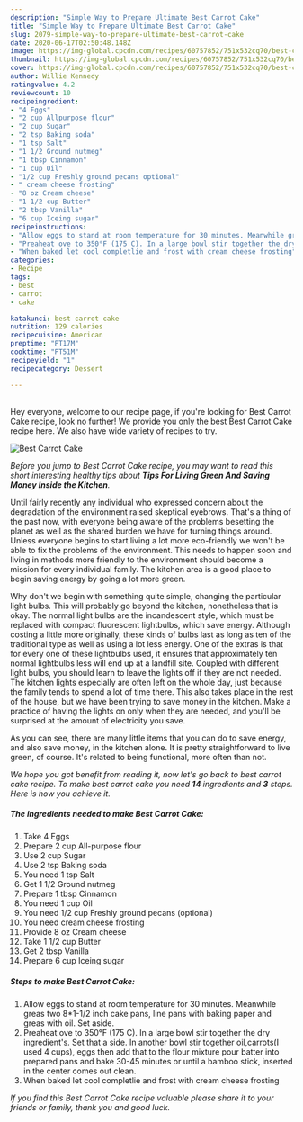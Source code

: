 ```yaml
---
description: "Simple Way to Prepare Ultimate Best Carrot Cake"
title: "Simple Way to Prepare Ultimate Best Carrot Cake"
slug: 2079-simple-way-to-prepare-ultimate-best-carrot-cake
date: 2020-06-17T02:50:48.148Z
image: https://img-global.cpcdn.com/recipes/60757852/751x532cq70/best-carrot-cake-recipe-main-photo.jpg
thumbnail: https://img-global.cpcdn.com/recipes/60757852/751x532cq70/best-carrot-cake-recipe-main-photo.jpg
cover: https://img-global.cpcdn.com/recipes/60757852/751x532cq70/best-carrot-cake-recipe-main-photo.jpg
author: Willie Kennedy
ratingvalue: 4.2
reviewcount: 10
recipeingredient:
- "4 Eggs"
- "2 cup Allpurpose flour"
- "2 cup Sugar"
- "2 tsp Baking soda"
- "1 tsp Salt"
- "1 1/2 Ground nutmeg"
- "1 tbsp Cinnamon"
- "1 cup Oil"
- "1/2 cup Freshly ground pecans optional"
- " cream cheese frosting"
- "8 oz Cream cheese"
- "1 1/2 cup Butter"
- "2 tbsp Vanilla"
- "6 cup Iceing sugar"
recipeinstructions:
- "Allow eggs to stand at room temperature for 30 minutes. Meanwhile greas two 8*1-1/2 inch cake pans, line pans with baking paper and greas with oil. Set aside."
- "Preaheat ove to 350°F (175 C). In a large bowl stir together the dry ingredient&#39;s. Set that a side. In another bowl stir together oil,carrots(I used 4 cups), eggs then add that to the flour mixture pour batter into prepared pans and bake 30-45 minutes or until a bamboo stick, inserted in the center comes out clean."
- "When baked let cool completlie and frost with cream cheese frosting"
categories:
- Recipe
tags:
- best
- carrot
- cake

katakunci: best carrot cake 
nutrition: 129 calories
recipecuisine: American
preptime: "PT17M"
cooktime: "PT51M"
recipeyield: "1"
recipecategory: Dessert

---
```

<br>
Hey everyone, welcome to our recipe page, if you're looking for Best Carrot Cake recipe, look no further! We provide you only the best Best Carrot Cake recipe here. We also have wide variety of recipes to try.
<br>


![Best Carrot Cake](https://img-global.cpcdn.com/recipes/60757852/751x532cq70/best-carrot-cake-recipe-main-photo.jpg)

<i>Before you jump to Best Carrot Cake recipe, you may want to read this short interesting healthy tips about 
<strong>Tips For Living Green And Saving Money Inside the Kitchen</strong>.</i>
</br>

Until fairly recently any individual who expressed concern about the degradation of the environment raised skeptical eyebrows. That's a thing of the past now, with everyone being aware of the problems besetting the planet as well as the shared burden we have for turning things around. Unless everyone begins to start living a lot more eco-friendly we won't be able to fix the problems of the environment. This needs to happen soon and living in methods more friendly to the environment should become a mission for every individual family. The kitchen area is a good place to begin saving energy by going a lot more green.

Why don't we begin with something quite simple, changing the particular light bulbs. This will probably go beyond the kitchen, nonetheless that is okay. The normal light bulbs are the incandescent style, which must be replaced with compact fluorescent lightbulbs, which save energy. Although costing a little more originally, these kinds of bulbs last as long as ten of the traditional type as well as using a lot less energy. One of the extras is that for every one of these lightbulbs used, it ensures that approximately ten normal lightbulbs less will end up at a landfill site. Coupled with different light bulbs, you should learn to leave the lights off if they are not needed. The kitchen lights especially are often left on the whole day, just because the family tends to spend a lot of time there. This also takes place in the rest of the house, but we have been trying to save money in the kitchen. Make a practice of having the lights on only when they are needed, and you'll be surprised at the amount of electricity you save.

As you can see, there are many little items that you can do to save energy, and also save money, in the kitchen alone. It is pretty straightforward to live green, of course. It's related to being functional, more often than not.


<i>We hope you got benefit from reading it, now let's go back to best carrot cake recipe. To make best carrot cake you need <strong>14</strong> ingredients and <strong>3</strong> steps. Here is how you achieve it.
</i>

##### The ingredients needed to make Best Carrot Cake:

1. Take 4 Eggs
1. Prepare 2 cup All-purpose flour
1. Use 2 cup Sugar
1. Use 2 tsp Baking soda
1. You need 1 tsp Salt
1. Get 1 1/2 Ground nutmeg
1. Prepare 1 tbsp Cinnamon
1. You need 1 cup Oil
1. You need 1/2 cup Freshly ground pecans (optional)
1. You need  cream cheese frosting
1. Provide 8 oz Cream cheese
1. Take 1 1/2 cup Butter
1. Get 2 tbsp Vanilla
1. Prepare 6 cup Iceing sugar


##### Steps to make Best Carrot Cake:

1. Allow eggs to stand at room temperature for 30 minutes. Meanwhile greas two 8*1-1/2 inch cake pans, line pans with baking paper and greas with oil. Set aside.
1. Preaheat ove to 350°F (175 C). In a large bowl stir together the dry ingredient&#39;s. Set that a side. In another bowl stir together oil,carrots(I used 4 cups), eggs then add that to the flour mixture pour batter into prepared pans and bake 30-45 minutes or until a bamboo stick, inserted in the center comes out clean.
1. When baked let cool completlie and frost with cream cheese frosting


<i>If you find this Best Carrot Cake recipe valuable please share it to your friends or family, thank you and good luck.</i>
